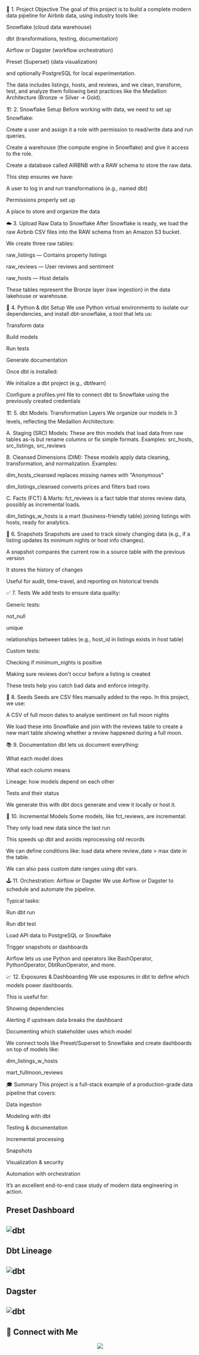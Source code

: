 🔧 1. Project Objective
The goal of this project is to build a complete modern data pipeline for Airbnb data, using industry tools like:

Snowflake (cloud data warehouse)

dbt (transformations, testing, documentation)

Airflow or Dagster (workflow orchestration)

Preset (Superset) (data visualization)

and optionally PostgreSQL for local experimentation.

The data includes listings, hosts, and reviews, and we clean, transform, test, and analyze them following best practices like the Medallion Architecture (Bronze → Silver → Gold).

🏗️ 2. Snowflake Setup
Before working with data, we need to set up Snowflake:

Create a user and assign it a role with permission to read/write data and run queries.

Create a warehouse (the compute engine in Snowflake) and give it access to the role.

Create a database called AIRBNB with a RAW schema to store the raw data.

This step ensures we have:

A user to log in and run transformations (e.g., named dbt)

Permissions properly set up

A place to store and organize the data

☁️ 3. Upload Raw Data to Snowflake
After Snowflake is ready, we load the raw Airbnb CSV files into the RAW schema from an Amazon S3 bucket.

We create three raw tables:

raw_listings — Contains property listings

raw_reviews — User reviews and sentiment

raw_hosts — Host details

These tables represent the Bronze layer (raw ingestion) in the data lakehouse or warehouse.

🐍 4. Python & dbt Setup
We use Python virtual environments to isolate our dependencies, and install dbt-snowflake, a tool that lets us:

Transform data

Build models

Run tests

Generate documentation

Once dbt is installed:

We initialize a dbt project (e.g., dbtlearn)

Configure a profiles.yml file to connect dbt to Snowflake using the previously created credentials

🏗️ 5. dbt Models: Transformation Layers
We organize our models in 3 levels, reflecting the Medallion Architecture:

A. Staging (SRC) Models:
These are thin models that load data from raw tables as-is but rename columns or fix simple formats.
Examples: src_hosts, src_listings, src_reviews

B. Cleansed Dimensions (DIM):
These models apply data cleaning, transformation, and normalization.
Examples:

dim_hosts_cleansed replaces missing names with "Anonymous"

dim_listings_cleansed converts prices and filters bad rows

C. Facts (FCT) & Marts:
fct_reviews is a fact table that stores review data, possibly as incremental loads.

dim_listings_w_hosts is a mart (business-friendly table) joining listings with hosts, ready for analytics.

📸 6. Snapshots
Snapshots are used to track slowly changing data (e.g., if a listing updates its minimum nights or host info changes).

A snapshot compares the current row in a source table with the previous version

It stores the history of changes

Useful for audit, time-travel, and reporting on historical trends

✅ 7. Tests
We add tests to ensure data quality:

Generic tests:

not_null

unique

relationships between tables (e.g., host_id in listings exists in host table)

Custom tests:

Checking if minimum_nights is positive

Making sure reviews don't occur before a listing is created

These tests help you catch bad data and enforce integrity.

🧪 8. Seeds
Seeds are CSV files manually added to the repo. In this project, we use:

A CSV of full moon dates to analyze sentiment on full moon nights

We load these into Snowflake and join with the reviews table to create a new mart table showing whether a review happened during a full moon.

📚 9. Documentation
dbt lets us document everything:

What each model does

What each column means

Lineage: how models depend on each other

Tests and their status

We generate this with dbt docs generate and view it locally or host it.

🔁 10. Incremental Models
Some models, like fct_reviews, are incremental:

They only load new data since the last run

This speeds up dbt and avoids reprocessing old records

We can define conditions like: load data where review_date > max date in the table.

We can also pass custom date ranges using dbt vars.

🕹️ 11. Orchestration: Airflow or Dagster
We use Airflow or Dagster to schedule and automate the pipeline.

Typical tasks:

Run dbt run

Run dbt test

Load API data to PostgreSQL or Snowflake

Trigger snapshots or dashboards

Airflow lets us use Python and operators like BashOperator, PythonOperator, DbtRunOperator, and more.

📈 12. Exposures & Dashboarding
We use exposures in dbt to define which models power dashboards.

This is useful for:

Showing dependencies

Alerting if upstream data breaks the dashboard

Documenting which stakeholder uses which model

We connect tools like Preset/Superset to Snowflake and create dashboards on top of models like:

dim_listings_w_hosts

mart_fullmoon_reviews


🎓 Summary
This project is a full-stack example of a production-grade data pipeline that covers:

Data ingestion

Modeling with dbt

Testing & documentation

Incremental processing

Snapshots

Visualization & security

Automation with orchestration

It’s an excellent end-to-end case study of modern data engineering in action.

## Preset Dashboard 
![dbt](<assets/DASHBOARD.png>)
---

## Dbt Lineage
![dbt](<assets/lineageGraph.PNG>)
---

## Dagster
![dbt](<assets/dagster.PNG>)
---

## 🔗 Connect with Me  
<p align="center">
  <a href="www.linkedin.com/in/mohamed-omara-a93b972b5">
    <img src="https://img.shields.io/badge/LinkedIn-MohamedOmara-0077B5?style=for-the-badge&logo=linkedin&logoColor=white">
  </a>
</p>
